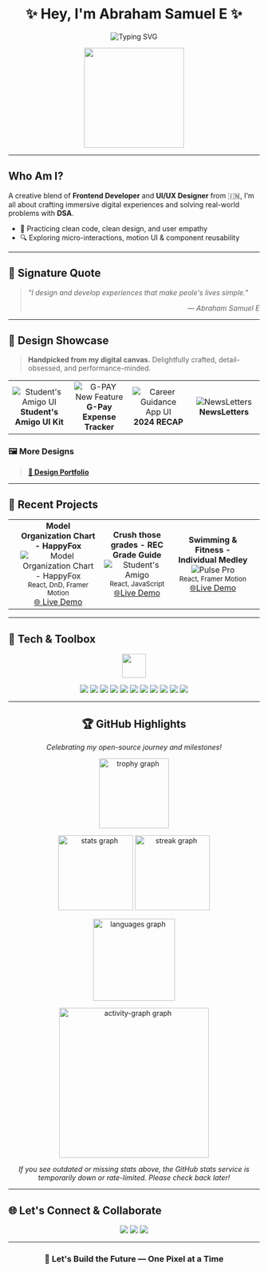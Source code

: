 <h1 align="center">✨ Hey, I'm Abraham Samuel E ✨</h1>

<p align="center">
  <img src="https://readme-typing-svg.demolab.com?font=Fira+Code&weight=600&size=22&pause=1000&color=f1065c&center=true&vCenter=true&width=500&lines=Developer+%2B+Designer+%F0%9F%92%A1;Frontend+Specialist+%7C+DSA+Practitioner;UI%2FUX+Craftsman+%7C+Pixel+Perfectionist;Let's+Build+Something+Awesome!" alt="Typing SVG" />
</p>

<p align="center">
  <img src="https://media.giphy.com/media/3o7abKhOpu0NwenH3O/giphy.gif" height="200"/>
</p>

---

## Who Am I?

A creative blend of **Frontend Developer** and **UI/UX Designer** from 🇮🇳, I'm all about crafting immersive digital experiences and solving real-world problems with **DSA**.

- 🧠 Practicing clean code, clean design, and user empathy
- 🔍 Exploring micro-interactions, motion UI & component reusability

---

## 🌠 Signature Quote

> *"I design and develop experiences that make peole's lives simple."*  
> <p align="right"><i>— Abraham Samuel E</i></p>

---

## 🎨 Design Showcase

> **Handpicked from my digital canvas.** Delightfully crafted, detail-obsessed, and performance-minded.

<p align="center">
  <table>
    <tr>
      <td align="center" width="250">
        <!-- <a href="https://www.figma.com/file/XYZ/Students-Amigo-Designs"> -->
          <img src="https://res.cloudinary.com/dlnwacm5j/image/upload/v1751348819/student_s_amigo_sezmi5.png" alt="Student's Amigo UI"/>
        </a><br/>
        <b>Student's Amigo UI Kit</b><br/>
        <!-- <sub>Figma, Tailwind</sub> -->
      </td>
      <td align="center" width="250">
        <!-- <a href="https://xyz.com/pulse-pro-ui"> -->
          <img src="https://res.cloudinary.com/dlnwacm5j/image/upload/v1751349926/gpay_s68eww.png" alt="G-PAY New Feature"/>
        </a><br/>
        <b>G-Pay Expense Tracker</b><br/>
        <!-- <sub>React Native, Firebase, Lottie</sub> -->
      </td>
      <td align="center" width="250">
        <!-- <a href="https://dribbble.com/shots/YourShotLink"> -->
          <img src="https://res.cloudinary.com/dlnwacm5j/image/upload/v1751362128/2024-recap_x4kl6e.png" alt="Career Guidance App UI"/>
        </a><br/>
        <b>2024 RECAP</b><br/>
        <!-- <sub>Figma, Framer</sub> -->
      </td>
      <td align="center" width="250">
        <!-- <a href="https://github.com/sam-verse/food-app-ui"> -->
          <img src="https://res.cloudinary.com/dlnwacm5j/image/upload/v1751353646/newsletters.png" alt="NewsLetters"/>
        </a><br/>
        <b>NewsLetters</b><br/>
        <!-- <sub>Kotlin, Android Studio</sub> -->
      </td>
    </tr>
  </table>
</p>

### 🖼️ More Designs

> <a href="https://drive.google.com/file/d/1fB-BH-Dw0byBYrAvnz2tyGkv8a_zmai5/view"><b>🧠 Design Portfolio</b></a> 

---

## 🚀 Recent Projects

<p align="center">
  <table>
    <tr>
      <td></td>
      <td align="center" width="250">
        <b>Model Organization Chart - HappyFox</b><br/>
        <img src="https://res.cloudinary.com/dlnwacm5j/image/upload/v1751358297/happyfox-ss_rzkasb.png" alt="Model Organization Chart - HappyFox"/><br/>
        <sub>React, DnD, Framer Motion</sub><br/>
        <a href="https://happyfox-frontend-assignment-abraham.vercel.app">🌐 Live Demo</a>
      </td>
      <td align="center" width="250">
        <b>Crush those grades - REC Grade Guide</b><br/>
        <img src="https://res.cloudinary.com/dlnwacm5j/image/upload/v1751358757/Screenshot_2025-07-01_140021_nysday.png" alt="Student's Amigo"/><br/>
        <sub>React, JavaScript</sub><br/>
         <a href="https://rec-grade-guide.vercel.app/">🌐Live Demo</a>
      </td>
      <td align="center" width="250">
        <b>Swimming & Fitness - Individual Medley</b><br/>
        <img src="https://res.cloudinary.com/dlnwacm5j/image/upload/v1751358303/individual-medley-ss_fmp2rv.png" alt="Pulse Pro"/><br/>
        <sub>React, Framer Motion</sub><br/>
        <a href="https://individual-medley.vercel.app/">🌐Live Demo</a>
      </td>
      <td></td>
    </tr>
  </table>
</p>


---

## 🧰 Tech & Toolbox

<p align="center">
  <img src="https://skillicons.dev/icons?i=html,css,js,ts,react,tailwind,firebase,figma,vscode,cpp" height="48"/>
</p>

<p align="center">
  <img src="https://img.shields.io/badge/HTML-E34F26?style=for-the-badge&logo=html5&logoColor=white"/>
  <img src="https://img.shields.io/badge/CSS-1572B6?style=for-the-badge&logo=css3"/>
  <img src="https://img.shields.io/badge/JavaScript-F7DF1E?style=for-the-badge&logo=javascript&logoColor=black"/>
  <img src="https://img.shields.io/badge/TypeScript-007ACC?style=for-the-badge&logo=typescript"/>
  <img src="https://img.shields.io/badge/C++-00599C?style=for-the-badge&logo=cplusplus"/>
  <img src="https://img.shields.io/badge/React-20232A?style=for-the-badge&logo=react"/>
  <img src="https://img.shields.io/badge/Tailwind-38B2AC?style=for-the-badge&logo=tailwindcss"/>
  <img src="https://img.shields.io/badge/Framer-0055FF?style=for-the-badge&logo=framer"/>
  <img src="https://img.shields.io/badge/Firebase-FFCA28?style=for-the-badge&logo=firebase"/>
  <img src="https://img.shields.io/badge/Figma-F24E1E?style=for-the-badge&logo=figma"/>
  <img src="https://img.shields.io/badge/VSCode-007ACC?style=for-the-badge&logo=visualstudiocode"/>
</p>

---

<h2 align="center">🏆 GitHub Highlights</h2>
<p align="center"><i>Celebrating my open-source journey and milestones!</i></p>

<p align="center">
  <img src="https://github-profile-trophy.vercel.app/?username=sam-verse&theme=github&column=10&margin-w=8&margin-h=8&no-bg=false&no-frame=false" height="140" alt="trophy graph" />
</p>

<p align="center">
  <img src="https://github-readme-stats.vercel.app/api?username=sam-verse&show_icons=true&theme=blue&hide_border=false" height="150" alt="stats graph" />
  <img src="https://streak-stats.demolab.com?user=sam-verse" height="150" alt="streak graph" />
</p>

<p align="center">
  <img src="https://github-readme-stats.vercel.app/api/top-langs?username=sam-verse&layout=compact&theme=blue&hide_border=false" height="164" alt="languages graph" />
</p>

<p align="center">
  <img src="https://github-readme-activity-graph.vercel.app/graph?username=sam-verse&theme=github&area=true&hide_border=false" height="300" alt="activity-graph graph" />
</p>

<p align="center"><i>If you see outdated or missing stats above, the GitHub stats service is temporarily down or rate-limited. Please check back later!</i></p>

---

## 🌐 Let's Connect & Collaborate

<p align="center">
  <a href="https://www.linkedin.com/in/abrahamsamuel-e/"><img src="https://img.shields.io/badge/LinkedIn-blue?style=for-the-badge&logo=linkedin" /></a>
  <a href="mailto:abrahamsamuel562004@gmail.com"><img src="https://img.shields.io/badge/Gmail-red?style=for-the-badge&logo=gmail" /></a>
  <a href="https://github.com/sam-verse"><img src="https://img.shields.io/badge/GitHub-black?style=for-the-badge&logo=github" /></a>
</p>

---

<h3 align="center">🚀 Let's Build the Future — One Pixel at a Time</h3>

